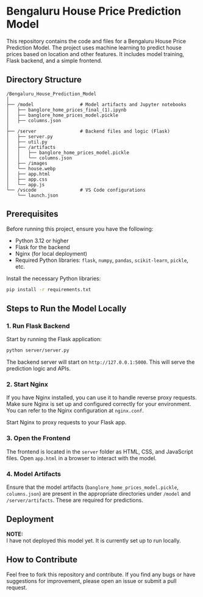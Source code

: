 # Bengaluru House Price Prediction Model

This repository contains the code and files for a Bengaluru House Price Prediction Model. The project uses machine learning to predict house prices based on location and other features. It includes model training, Flask backend, and a simple frontend.

## Directory Structure

```
/Bengaluru_House_Prediction_Model
│
├── /model                 # Model artifacts and Jupyter notebooks
│   ├── banglore_home_prices_final_(1).ipynb
│   ├── banglore_home_prices_model.pickle
│   ├── columns.json
│
├── /server                # Backend files and logic (Flask)
│   ├── server.py
│   ├── util.py
│   ├── /artifacts
│   │   ├── banglore_home_prices_model.pickle
│   │   └── columns.json
│   ├── /images
│   └── house.webp
│   ├── app.html
│   ├── app.css
│   └── app.js
└── /vscode                # VS Code configurations
    └── launch.json
```

## Prerequisites

Before running this project, ensure you have the following:

- Python 3.12 or higher
- Flask for the backend
- Nginx (for local deployment)
- Required Python libraries: `flask`, `numpy`, `pandas`, `scikit-learn`, `pickle`, etc.
  
Install the necessary Python libraries:

```bash
pip install -r requirements.txt
```

## Steps to Run the Model Locally

### 1. **Run Flask Backend**

Start by running the Flask application:

```bash
python server/server.py
```

The backend server will start on `http://127.0.0.1:5000`. This will serve the prediction logic and APIs.

### 2. **Start Nginx**

If you have Nginx installed, you can use it to handle reverse proxy requests. Make sure Nginx is set up and configured correctly for your environment. You can refer to the Nginx configuration at `nginx.conf`.

Start Nginx to proxy requests to your Flask app.

### 3. **Open the Frontend**

The frontend is located in the `server` folder as HTML, CSS, and JavaScript files. Open `app.html` in a browser to interact with the model.

### 4. **Model Artifacts**

Ensure that the model artifacts (`banglore_home_prices_model.pickle`, `columns.json`) are present in the appropriate directories under `/model` and `/server/artifacts`. These are required for predictions.

## Deployment

**NOTE:**  
I have not deployed this model yet. It is currently set up to run locally.

## How to Contribute

Feel free to fork this repository and contribute. If you find any bugs or have suggestions for improvement, please open an issue or submit a pull request.
